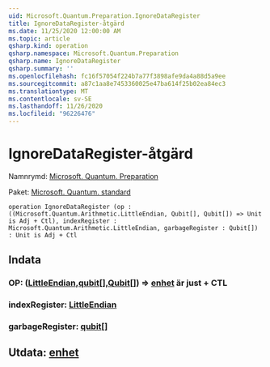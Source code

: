 ```yaml
---
uid: Microsoft.Quantum.Preparation.IgnoreDataRegister
title: IgnoreDataRegister-åtgärd
ms.date: 11/25/2020 12:00:00 AM
ms.topic: article
qsharp.kind: operation
qsharp.namespace: Microsoft.Quantum.Preparation
qsharp.name: IgnoreDataRegister
qsharp.summary: ''
ms.openlocfilehash: fc16f57054f224b7a77f3898afe9da4a88d5a9ee
ms.sourcegitcommit: a87c1aa8e7453360025e47ba614f25b02ea84ec3
ms.translationtype: MT
ms.contentlocale: sv-SE
ms.lasthandoff: 11/26/2020
ms.locfileid: "96226476"
---
```

# <a name="ignoredataregister-operation"></a>IgnoreDataRegister-åtgärd

Namnrymd: [Microsoft. Quantum. Preparation](xref:Microsoft.Quantum.Preparation)

Paket: [Microsoft. Quantum. standard](https://nuget.org/packages/Microsoft.Quantum.Standard)




```qsharp
operation IgnoreDataRegister (op : ((Microsoft.Quantum.Arithmetic.LittleEndian, Qubit[], Qubit[]) => Unit is Adj + Ctl), indexRegister : Microsoft.Quantum.Arithmetic.LittleEndian, garbageRegister : Qubit[]) : Unit is Adj + Ctl
```


## <a name="input"></a>Indata

### <a name="op--littleendianqubitqubit--unit--is-adj--ctl"></a>OP: ([LittleEndian](xref:Microsoft.Quantum.Arithmetic.LittleEndian),[qubit](xref:microsoft.quantum.lang-ref.qubit)[],[Qubit](xref:microsoft.quantum.lang-ref.qubit)[]) => [enhet](xref:microsoft.quantum.lang-ref.unit)  är just + CTL




### <a name="indexregister--littleendian"></a>indexRegister: [LittleEndian](xref:Microsoft.Quantum.Arithmetic.LittleEndian)




### <a name="garbageregister--qubit"></a>garbageRegister: [qubit](xref:microsoft.quantum.lang-ref.qubit)[]





## <a name="output--unit"></a>Utdata: [enhet](xref:microsoft.quantum.lang-ref.unit)


